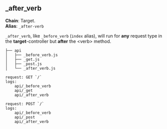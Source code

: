_after_verb
-----------
**Chain**: Target.  
**Alias**: `_after-verb`

`_after_verb`, like `_before_verb` (`index` alias), will run for **any** request type in the **target**-controller but **after** the \<verb> method.
```
├── api
│   ├── _before_verb.js
│   ├── _get.js
│   ├── _post.js
│   └── _after_verb.js
```
```
request: GET `/`
logs:
	api/_before_verb
	api/_get
	api/_after_verb

request: POST `/`
logs:
	api/_before_verb
	api/_post
	api/_after_verb
```
